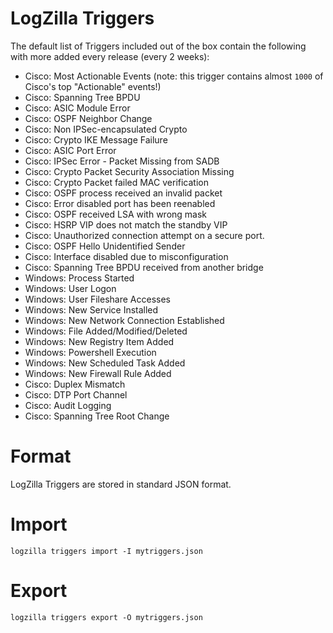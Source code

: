 # LogZilla Triggers


The default list of Triggers included out of the box contain the following with more added every release (every 2 weeks):

* Cisco: Most Actionable Events (note: this trigger contains almost `1000` of Cisco's top "Actionable" events!)
* Cisco: Spanning Tree BPDU
* Cisco: ASIC Module Error
* Cisco: OSPF Neighbor Change
* Cisco: Non IPSec-encapsulated Crypto
* Cisco: Crypto IKE Message Failure
* Cisco: ASIC Port Error
* Cisco: IPSec Error - Packet Missing from SADB
* Cisco: Crypto Packet Security Association Missing
* Cisco: Crypto Packet failed MAC verification
* Cisco: OSPF process received an invalid packet
* Cisco: Error disabled port has been reenabled
* Cisco: OSPF received LSA with wrong mask
* Cisco: HSRP VIP does not match the standby VIP
* Cisco: Unauthorized connection attempt on a secure port.
* Cisco: OSPF Hello Unidentified Sender
* Cisco: Interface disabled due to misconfiguration
* Cisco: Spanning Tree BPDU received from another bridge
* Windows: Process Started
* Windows: User Logon
* Windows: User Fileshare Accesses
* Windows: New Service Installed
* Windows: New Network Connection Established
* Windows: File Added/Modified/Deleted
* Windows: New Registry Item Added
* Windows: Powershell Execution
* Windows: New Scheduled Task Added
* Windows: New Firewall Rule Added
* Cisco: Duplex Mismatch
* Cisco: DTP Port Channel
* Cisco: Audit Logging
* Cisco: Spanning Tree Root Change

# Format
LogZilla Triggers are stored in standard JSON format. 

# Import
```
logzilla triggers import -I mytriggers.json
```

# Export

```
logzilla triggers export -O mytriggers.json
```
